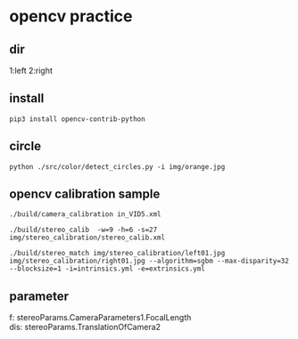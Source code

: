 # opencv practice


## dir
1:left 2:right


## install
    pip3 install opencv-contrib-python

## circle
    python ./src/color/detect_circles.py -i img/orange.jpg


## opencv calibration sample
    ./build/camera_calibration in_VID5.xml

    ./build/stereo_calib  -w=9 -h=6 -s=27 img/stereo_calibration/stereo_calib.xml

    ./build/stereo_match img/stereo_calibration/left01.jpg img/stereo_calibration/right01.jpg --algorithm=sgbm --max-disparity=32 --blocksize=1 -i=intrinsics.yml -e=extrinsics.yml

## parameter

f: stereoParams.CameraParameters1.FocalLength  
dis: stereoParams.TranslationOfCamera2  